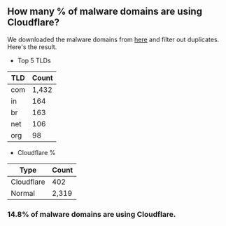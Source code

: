 ## How many % of malware domains are using Cloudflare?


We downloaded the malware domains from [here](https://urlhaus.abuse.ch) and filter out duplicates.
Here's the result.


[//]: # (start replacement)


- Top 5 TLDs

| TLD | Count |
| --- | --- |
| com | 1,432 |
| in | 164 |
| br | 163 |
| net | 106 |
| org | 98 |


- Cloudflare %

| Type | Count |
| --- | --- |
| Cloudflare | 402 |
| Normal | 2,319 |


### 14.8% of malware domains are using Cloudflare.